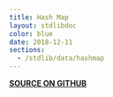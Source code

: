```yaml
---
title: Hash Map
layout: stdlibdoc
color: blue
date: 2018-12-11
sections:
  - /stdlib/data/hashmap
---
```


**[SOURCE ON GITHUB](https://github.com/wurstscript/WurstStdlib2/blob/master/wurst/data/HashMap.wurst)**
